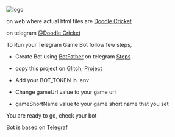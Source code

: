 
![logo](https://cdn.glitch.com/ab95eb50-0eb6-4692-9275-c6fbdbe6ed85%2FWebp.net-gifmaker.gif "img")




on web where actual html files are
[Doodle Cricket](https://doodlecricket.surge.sh)


on telegram 
[@Doodle Cricket](t.me/doodlecricketbot)


To Run your Telegram Game Bot follow few steps,


* Create Bot using [BotFather](https://telegram.me/botfather) on telegram [Steps](https://core.telegram.org/bots#3-how-do-i-create-a-bot)

* copy this project on [Glitch](https://Glitch.com), [Project](https://doodle-cricket-telegram-game.glitch.me)
* Add your BOT_TOKEN in .env  
* Change gameUrl value to your game url
* gameShortName  value to your game short name that you set

You are ready to go, check your bot

Bot is based on [Telegraf](http://telegraf.js.org)


